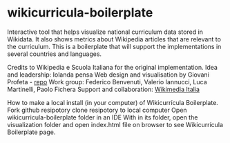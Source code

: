 # wikicurricula-boilerplate
Interactive tool that helps visualize national curriculum data stored in Wikidata. It also shows metrics about Wikipedia articles that are relevant to the curriculum.
This is a boilerplate that will support the implementations in several countries and languages.

Credits to Wikipedia e Scuola Italiana for the original implementation.
Idea and leadership: Iolanda pensa
Web design and visualisation by Giovani Profeta - [repo](https://github.com/giovannipro/giovannipro.github.io/tree/master/wikipedia-scuola-italiana)
Work group: Federico Benvenuti, Valerio Iannucci, Luca Martinelli, Paolo Fichera
Support and collaboration: [Wikimedia Italia](https://www.wikimedia.it/)

How to make a local install (in your computer) of Wikicurrícula Boilerplate. 
Fork github resipotory
clone resipotory to local computer 
Open wikicurricula-boilerplate folder in an IDE
With in its folder, open the visualization folder and open index.html file on browser to see Wikicurrícula Boilerplate page.